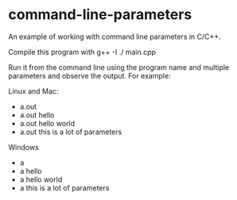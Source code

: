 # command-line-parameters
An example of working with command line parameters in C/C++.

Compile this program with g++ -I ./ main.cpp

Run it from the command line using the program name and multiple parameters and observe the output. For example:

Linux and Mac:
- a.out
- a.out hello
- a.out hello world
- a.out this is a lot of parameters

Windows
- a
- a hello
- a hello world
- a this is a lot of parameters
